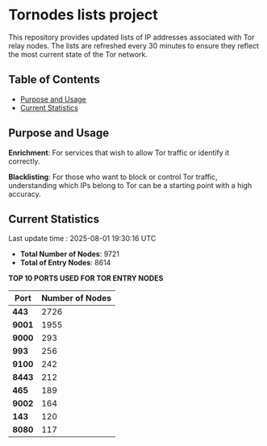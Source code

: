 # Tornodes lists project

This repository provides updated lists of IP addresses associated with Tor relay nodes. The lists are refreshed every 30 minutes to ensure they reflect the most current state of the Tor network.

## Table of Contents

- [Purpose and Usage](#purpose-and-usage)
- [Current Statistics](#current-statistics)


## Purpose and Usage

**Enrichment**: For services that wish to allow Tor traffic or identify it correctly.

**Blacklisting**: For those who want to block or control Tor traffic, understanding which IPs belong to Tor can be a starting point with a high accuracy.

## Current Statistics

Last update time : 2025-08-01 19:30:16 UTC

- **Total Number of Nodes**: 9721
- **Total of Entry Nodes**: 8614

**TOP 10 PORTS USED FOR TOR ENTRY NODES**

| **Port** | **Number of Nodes** |
|------|-----------------|
| **443**   | 2726  |
| **9001**   | 1955  |
| **9000**   | 293  |
| **993**   | 256  |
| **9100**   | 242  |
| **8443**   | 212  |
| **465**   | 189  |
| **9002**   | 164  |
| **143**   | 120  |
| **8080**   | 117  |

